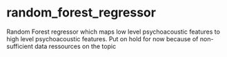 # random_forest_regressor

Random Forest regressor which maps low level psychoacoustic features to high level psychoacoustic features.
Put on hold for now because of non-sufficient data ressources on the topic
